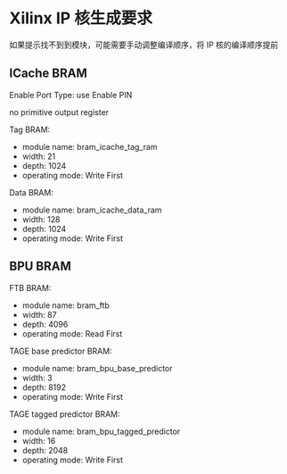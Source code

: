 # Xilinx IP 核生成要求

如果提示找不到到模块，可能需要手动调整编译顺序，将 IP 核的编译顺序提前

## ICache BRAM

Enable Port Type: use Enable PIN

no primitive output register

Tag BRAM:
- module name: bram_icache_tag_ram
- width: 21
- depth: 1024
- operating mode: Write First

Data BRAM:
- module name: bram_icache_data_ram
- width: 128
- depth: 1024
- operating mode: Write First

## BPU BRAM

FTB BRAM:
- module name: bram_ftb
- width: 87
- depth: 4096
- operating mode: Read First

TAGE base predictor BRAM:
- module name: bram_bpu_base_predictor
- width: 3 
- depth: 8192 
- operating mode: Write First

TAGE tagged predictor BRAM:
- module name: bram_bpu_tagged_predictor
- width: 16
- depth: 2048
- operating mode: Write First